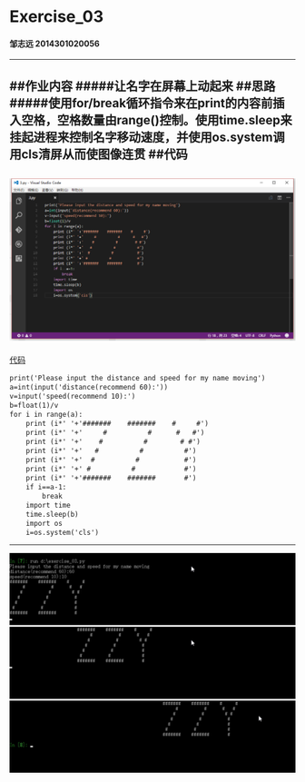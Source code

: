 # Exercise_03
#### 邹志远 2014301020056
---
##作业内容
#####让名字在屏幕上动起来
##思路
#####使用for/break循环指令来在print的内容前插入空格，空格数量由range()控制。使用time.sleep来挂起进程来控制名字移动速度，并使用os.system调用cls清屏从而使图像连贯
##代码
---
![代码截图](https://github.com/whobuki/computational_physics_N2014301020056/blob/master/code_image_03.png)
---
[代码](https://github.com/whobuki/computational_physics_N2014301020056/blob/master/exercise_03.py)

    print('Please input the distance and speed for my name moving')
    a=int(input('distance(recommend 60):'))
    v=input('speed(recommend 10):')
    b=float(1)/v
    for i in range(a):
        print (i*' '+'#######    #######    #     #')
        print (i*' '+'     #          #      #   #')
        print (i*' '+'    #          #        # #')
        print (i*' '+'   #          #          #')
        print (i*' '+'  #          #           #')
        print (i*' '+' #          #            #')
        print (i*' '+'#######    #######       #')
        if i==a-1:
            break
        import time
        time.sleep(b)
        import os
        i=os.system('cls')
---
![运行结果截图1](https://github.com/whobuki/computational_physics_N2014301020056/blob/master/03_01.jpg)
![运行结果截图1](https://github.com/whobuki/computational_physics_N2014301020056/blob/master/03_02.jpg)
![运行结果截图1](https://github.com/whobuki/computational_physics_N2014301020056/blob/master/03_03.jpg)
